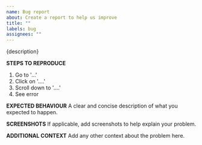 ```yaml
---
name: Bug report
about: Create a report to help us improve
title: ""
labels: bug
assignees: ""
---
```


{description}

**STEPS TO REPRODUCE**

1. Go to '...'
2. Click on '....'
3. Scroll down to '....'
4. See error

**EXPECTED BEHAVIOUR**
A clear and concise description of what you expected to happen.

**SCREENSHOTS**
If applicable, add screenshots to help explain your problem.

**ADDITIONAL CONTEXT**
Add any other context about the problem here.
